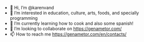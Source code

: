 - 👋 Hi, I’m @karenvand
- 👀 I’m interested in education, culture, arts, foods, and specially programming
- 🌱 I’m currently learning how to cook and also some spanish!
- 💞️ I’m looking to collaborate on https://genametor.com/
- 📫 How to reach me https://genametor.com/en/contacts/

<!---
karenvand/karenvand is a ✨ special ✨ repository because its `README.md` (this file) appears on your GitHub profile.
You can click the Preview link to take a look at your changes.
--->

